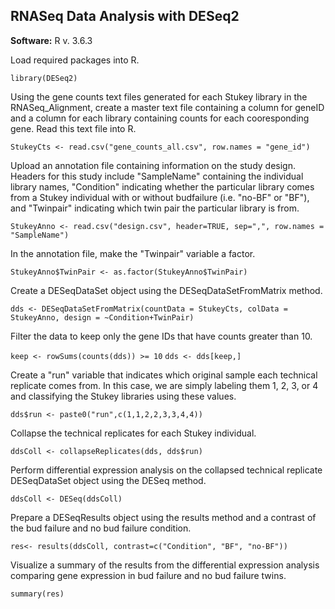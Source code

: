 ## RNASeq Data Analysis with DESeq2

**Software:**
R v. 3.6.3

Load required packages into R.

```library(DESeq2)```

Using the gene counts text files generated for each Stukey library in the RNASeq_Alignment, create a master text file containing a column for geneID and a column for each library containing counts for each cooresponding gene. Read this text file into R.

```StukeyCts <- read.csv("gene_counts_all.csv", row.names = "gene_id")```

Upload an annotation file containing information on the study design. Headers for this study include "SampleName" containing the individual library names, "Condition" indicating whether the particular library comes from a Stukey individual with or without budfailure (i.e. "no-BF" or "BF"), and "Twinpair" indicating which twin pair the particular library is from.

```StukeyAnno <- read.csv("design.csv", header=TRUE, sep=",", row.names = "SampleName")```

In the annotation file, make the "Twinpair" variable a factor.

```StukeyAnno$TwinPair <- as.factor(StukeyAnno$TwinPair)```

Create a DESeqDataSet object using the DESeqDataSetFromMatrix method.

```dds <- DESeqDataSetFromMatrix(countData = StukeyCts, colData = StukeyAnno, design = ~Condition+TwinPair)```

Filter the data to keep only the gene IDs that have counts greater than 10.

```keep <- rowSums(counts(dds)) >= 10```
```dds <- dds[keep,]```

Create a "run" variable that indicates which original sample each technical replicate comes from. In this case, we are simply labeling them 1, 2, 3, or 4 and classifying the Stukey libraries using these values.

```dds$run <- paste0("run",c(1,1,2,2,3,3,4,4))```

Collapse the technical replicates for each Stukey individual.

```ddsColl <- collapseReplicates(dds, dds$run)```

Perform differential expression analysis on the collapsed technical replicate DESeqDataSet object using the DESeq method.

```ddsColl <- DESeq(ddsColl)```

Prepare a DESeqResults object using the results method and a contrast of the bud failure and no bud failure condition.

```res<- results(ddsColl, contrast=c("Condition", "BF", "no-BF"))```

Visualize a summary of the results from the differential expression analysis comparing gene expression in bud failure and no bud failure twins.

```summary(res)```
